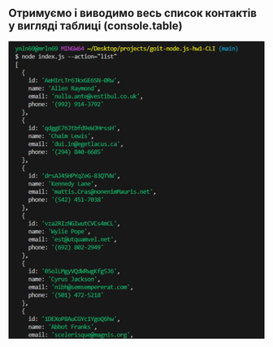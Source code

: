 ## Отримуємо і виводимо весь список контактів у вигляді таблиці (console.table)

![ node index.js --action="list" ](./screenshots/show-all.png)
